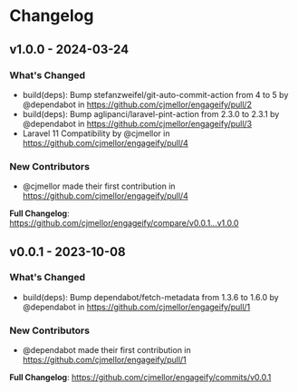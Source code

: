 # Changelog

## v1.0.0 - 2024-03-24

### What's Changed

* build(deps): Bump stefanzweifel/git-auto-commit-action from 4 to 5 by @dependabot in https://github.com/cjmellor/engageify/pull/2
* build(deps): Bump aglipanci/laravel-pint-action from 2.3.0 to 2.3.1 by @dependabot in https://github.com/cjmellor/engageify/pull/3
* Laravel 11 Compatibility by @cjmellor in https://github.com/cjmellor/engageify/pull/4

### New Contributors

* @cjmellor made their first contribution in https://github.com/cjmellor/engageify/pull/4

**Full Changelog**: https://github.com/cjmellor/engageify/compare/v0.0.1...v1.0.0

## v0.0.1 - 2023-10-08

### What's Changed

- build(deps): Bump dependabot/fetch-metadata from 1.3.6 to 1.6.0 by @dependabot in https://github.com/cjmellor/engageify/pull/1

### New Contributors

- @dependabot made their first contribution in https://github.com/cjmellor/engageify/pull/1

**Full Changelog**: https://github.com/cjmellor/engageify/commits/v0.0.1
